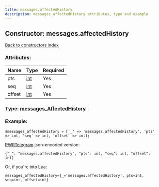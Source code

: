```yaml
---
title: messages.affectedHistory
description: messages_affectedHistory attributes, type and example
---
```

## Constructor: messages.affectedHistory  
[Back to constructors index](index.md)



### Attributes:

| Name     |    Type       | Required |
|----------|---------------|----------|
|pts|[int](../types/int.md) | Yes|
|seq|[int](../types/int.md) | Yes|
|offset|[int](../types/int.md) | Yes|



### Type: [messages\_AffectedHistory](../types/messages_AffectedHistory.md)


### Example:

```
$messages_affectedHistory = ['_' => 'messages.affectedHistory', 'pts' => int, 'seq' => int, 'offset' => int];
```  

[PWRTelegram](https://pwrtelegram.xyz) json-encoded version:

```
{"_": "messages.affectedHistory", "pts": int, "seq": int, "offset": int}
```


Or, if you're into Lua:  


```
messages_affectedHistory={_='messages.affectedHistory', pts=int, seq=int, offset=int}

```


